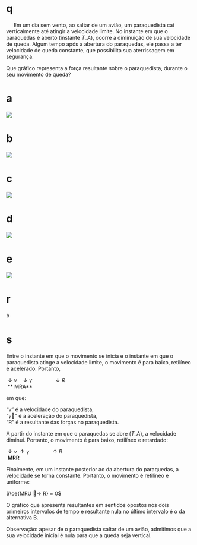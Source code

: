# q
     Em um dia sem vento, ao saltar de um avião, um paraquedista cai verticalmente até atingir a velocidade limite. No instante em que o paraquedas é aberto (instante $T\_{A}$), ocorre a diminuição de sua velocidade de queda. Algum tempo após a abertura do paraquedas, ele passa a ter velocidade de queda constante, que possibilita sua aterrissagem em segurança.

Que gráfico representa a força resultante sobre o paraquedista, durante o seu movimento de queda?

# a
![](https://firebasestorage.googleapis.com/v0/b/firebase-enemio.appspot.com/o/questoes%2F658%2F77743c1b-e6e3-e8f4-2cc6-b0abe4375bde.png?alt=media\&token=6eb6462f-d05c-4b2e-bb21-f0a38b65c9db)

# b
![](https://firebasestorage.googleapis.com/v0/b/firebase-enemio.appspot.com/o/questoes%2F658%2F41e26eb4-144e-2658-b747-b1851a86e292.png?alt=media\&token=507b0186-1318-4627-bd55-a311ec9da51e)

# c
![](https://firebasestorage.googleapis.com/v0/b/firebase-enemio.appspot.com/o/questoes%2F658%2F448d4f20-12b0-a121-5016-dc13616cda92.png?alt=media\&token=db78690a-7ab1-4afb-b8ac-a9912cc61a6a)

# d
![](https://firebasestorage.googleapis.com/v0/b/firebase-enemio.appspot.com/o/questoes%2F658%2F3bdfc821-3c95-14ad-6e7e-847a24586d51.png?alt=media\&token=78612300-4d27-4e36-acb8-0852dbf37630)

# e
![](https://firebasestorage.googleapis.com/v0/b/firebase-enemio.appspot.com/o/questoes%2F658%2Facaa2775-3ab8-941e-6b52-80f872efcca9.png?alt=media\&token=91d68f6f-6512-48cd-9785-1b3d7b3ede71)

# r
b

# s
Entre o instante em que o movimento se inicia e o instante em que o paraquedista atinge a velocidade limite, o movimento é para baixo, retilíneo e acelerado. Portanto,

$\downarrow v$   $\downarrow \gamma$               $\downarrow R$\
 ** MRA**

em que:

“v” é a velocidade do paraquedista,\
“$\gamma$” é a aceleração do paraquedista,\
“R” é a resultante das forças no paraquedista.

A partir do instante em que o paraquedas se abre ($T\_{A}$), a velocidade diminui. Portanto, o movimento é para baixo, retilíneo e retardado:

$\downarrow v$ $\uparrow \gamma$               $\uparrow R$\
 **MRR**

Finalmente, em um instante posterior ao da abertura do paraquedas, a velocidade se torna constante. Portanto, o movimento é retilíneo e uniforme:

$\ce{MRU -> R} = 0$

O gráfico que apresenta resultantes em sentidos opostos nos dois primeiros intervalos de tempo e resultante nula no último intervalo é o da alternativa B.

Observação: apesar de o paraquedista saltar de um avião, admitimos que a sua velocidade inicial é nula para que a queda seja vertical.
